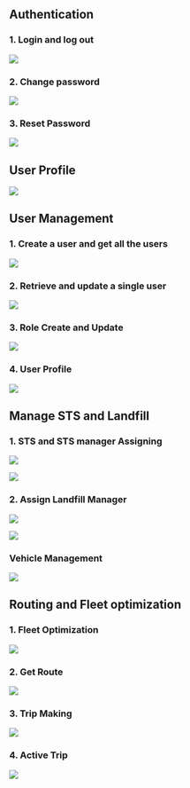 ## Authentication

### 1. Login and log out
[![](https://mermaid.ink/img/pako:eNplkV9PwjAUxb_KzX3SZJLBNmUj0SiIf6I-AJroxkPdLrDoWlw7FYHv7h04BF0f2tue8-s93RxjlRAGOM7FdAKDTiuSkdTF87qGSAJ_V3s3aqwKAz16K0ibfTg4OIbrsE8ygc2RniqpacgE3v4POSshqdxltOcP4jVNoJ1TQtKk4lWfLFtrQ7tULB5JL6ATXpCkXBiC0zgmrWGgXkgOf5SdFes87JKJJ3CvKYcrOVJ5JkyqNqrzlaob8l0lqGoYPlKzZQLBmXbo3ZXvYp12O-Zvk3dqAZdhj0yRS6a8_80Et9yzGG9cl2tk9VTVQAsz4q7ThP_IvJRGaCaUUYQBLxORv0QYySXrRGFUfyZjDExekIXFNOFQnVTwm2cYjPhS3p0K-aRUVom4xGCOnxj4Xs1r1B23YXtNz7WPmhbOMHD9Gle-bzuu37CbdXdp4dfKb9eah07dO_SP3HJyHWf5DTtBs70?type=png)](https://mermaid.live/edit#pako:eNplkV9PwjAUxb_KzX3SZJLBNmUj0SiIf6I-AJroxkPdLrDoWlw7FYHv7h04BF0f2tue8-s93RxjlRAGOM7FdAKDTiuSkdTF87qGSAJ_V3s3aqwKAz16K0ibfTg4OIbrsE8ygc2RniqpacgE3v4POSshqdxltOcP4jVNoJ1TQtKk4lWfLFtrQ7tULB5JL6ATXpCkXBiC0zgmrWGgXkgOf5SdFes87JKJJ3CvKYcrOVJ5JkyqNqrzlaob8l0lqGoYPlKzZQLBmXbo3ZXvYp12O-Zvk3dqAZdhj0yRS6a8_80Et9yzGG9cl2tk9VTVQAsz4q7ThP_IvJRGaCaUUYQBLxORv0QYySXrRGFUfyZjDExekIXFNOFQnVTwm2cYjPhS3p0K-aRUVom4xGCOnxj4Xs1r1B23YXtNz7WPmhbOMHD9Gle-bzuu37CbdXdp4dfKb9eah07dO_SP3HJyHWf5DTtBs70)

### 2. Change password
[![](https://mermaid.ink/img/pako:eNqNkd9PwjAQx_-V5p40ATJoB9tINHH8eFMjiFHGQ10PWGAttlsUB_-7HUPU8GJf2ut9v5_rXQuIlUAIYKH5ZknGvW4kI2ny1yomkSR23dCLcMnlAsk9N-ZdaUEe8C1Hk12Sev2KhLSY8HUiyFitUF7vu5UtpGV294xmR3p0OkGdzLfkbi1OmNlR2TsoSZ8Vv7MkVFpjnJ2AffYDHNDp40bwDM9ggwo2dKcjlIKM8jhGY-yLzUZJg7O_sFu1I8N2JX3SSi5IqFGgzBK-PjcdWzqYOv8xWUU5UahBijrlibCzLkpWBNkSU4wgsEfB9SqCSO6tjueZGm1lDEGmc6xBfuiyl3D7JSkEc1vB3m64fFEq_RbZEIICPiDw3YbbalLWclzPZU7Hq8EWAuY3bOT7DmV-y_GabF-Dz4PfaXht2nTbfoeVG6N0_wXGV6ag?type=png)](https://mermaid.live/edit#pako:eNqNkd9PwjAQx_-V5p40ATJoB9tINHH8eFMjiFHGQ10PWGAttlsUB_-7HUPU8GJf2ut9v5_rXQuIlUAIYKH5ZknGvW4kI2ny1yomkSR23dCLcMnlAsk9N-ZdaUEe8C1Hk12Sev2KhLSY8HUiyFitUF7vu5UtpGV294xmR3p0OkGdzLfkbi1OmNlR2TsoSZ8Vv7MkVFpjnJ2AffYDHNDp40bwDM9ggwo2dKcjlIKM8jhGY-yLzUZJg7O_sFu1I8N2JX3SSi5IqFGgzBK-PjcdWzqYOv8xWUU5UahBijrlibCzLkpWBNkSU4wgsEfB9SqCSO6tjueZGm1lDEGmc6xBfuiyl3D7JSkEc1vB3m64fFEq_RbZEIICPiDw3YbbalLWclzPZU7Hq8EWAuY3bOT7DmV-y_GabF-Dz4PfaXht2nTbfoeVG6N0_wXGV6ag)
### 3. Reset Password
[![](https://mermaid.ink/img/pako:eNqNUl1vgjAU_SvNfdoSNLSAAiZbMlHji1v8SjbxoZM6yaR1FLY59L-vgDp1Zhk8wO095_Se02YwEwEDF15iulqgodfwuc9l-lzWyOdIPXfkqs8kS9ADlfJDxAFqCj4P4wj12VvKZHKNKpUb1CTZSLIYtUXKg9ttoyQ3Sd7cPDK5QR6ZjFkcztfofvgw3QG8AoBaRjamyzDIWwdyy_ght8lktApowg5j7BXapUKHTAaMB2iQzmZMSjWcXAku2fRUrCc2qGOU0C5_3-_5C74bvICbJbyw1xNJafGEodoXo8Pn0XV5mJzlhi_mho9yw-X-x6nhMjX8t-edSm6iRf5rIn9Bg4jFEQ0DdTuyXMyHZMEi5oOrfgMav_rg863C0TQRgzWfgZvEKdMgLU7JC6lKIgJ3TpdSra4ofxIi2oNUCW4Gn-A6VtUi2DCJbtmWqddtDdbgmk5VVY6jG6ZDdBubWw2-Cr5etWsGtmpO3cw_pmFsvwEkbNyA?type=png)](https://mermaid.live/edit#pako:eNqNUl1vgjAU_SvNfdoSNLSAAiZbMlHji1v8SjbxoZM6yaR1FLY59L-vgDp1Zhk8wO095_Se02YwEwEDF15iulqgodfwuc9l-lzWyOdIPXfkqs8kS9ADlfJDxAFqCj4P4wj12VvKZHKNKpUb1CTZSLIYtUXKg9ttoyQ3Sd7cPDK5QR6ZjFkcztfofvgw3QG8AoBaRjamyzDIWwdyy_ght8lktApowg5j7BXapUKHTAaMB2iQzmZMSjWcXAku2fRUrCc2qGOU0C5_3-_5C74bvICbJbyw1xNJafGEodoXo8Pn0XV5mJzlhi_mho9yw-X-x6nhMjX8t-edSm6iRf5rIn9Bg4jFEQ0DdTuyXMyHZMEi5oOrfgMav_rg863C0TQRgzWfgZvEKdMgLU7JC6lKIgJ3TpdSra4ofxIi2oNUCW4Gn-A6VtUi2DCJbtmWqddtDdbgmk5VVY6jG6ZDdBubWw2-Cr5etWsGtmpO3cw_pmFsvwEkbNyA)

## User Profile
[![](https://mermaid.ink/img/pako:eNqVk91ymzAQhV9Fo6t0hniwHTCQmXYasNM2NnH8004LvVDRJmZsJI8QaRPsd48sDG4cX7RcIe3Zb7V7pBInnAL28IMg6wWaBZcxi1le_KrWKGZIfV_O5mtKJKCx4PfpCt6h8_P36CYKYJeNZnwJ7Odlpb3RsWH5laxSWoU-bPex4S62-Q75Bo2iCUiRwiOgeQ4CBSBJusprykhTwlLHBrxgtIGEB8ht5C8gWaIxyfPfXNA6-1Znj8t6H_lcCEhkwxgfGHfRvjddat9gDbrToEk0BUbRtEgSyHM0gXzNWd6IKljIN2haCb8Jzh6aQ73Rh41-Vul15ZDLqtE3-mGjn__N9wVQYDIlq9dHUopTHn48uwb52sCrkwZe6Zh_0kD_MLfgyMCjyQWa0j9lYP8AGUQDLjIi93eASFLnD3T-ddXw8UT6zUQ-_dME_Ub_-T8mGDNs4AzU-VKqXki5Y8VYLiCDGHvqlxKxjHHMtkpHCsmnTyzBnhQFGLjQlypIiTIhw969qqF214T94DyrRWqJvRL_wZ7dafVs13a7bccxHds2bQM_Ye_CbTlWr2N3TffC7rp2Z2vgZw0wW27bsSyz2-5YbdfsdS0DA00lF6PqQet3vX0BBN849Q?type=png)](https://mermaid.live/edit#pako:eNqVk91ymzAQhV9Fo6t0hniwHTCQmXYasNM2NnH8004LvVDRJmZsJI8QaRPsd48sDG4cX7RcIe3Zb7V7pBInnAL28IMg6wWaBZcxi1le_KrWKGZIfV_O5mtKJKCx4PfpCt6h8_P36CYKYJeNZnwJ7Odlpb3RsWH5laxSWoU-bPex4S62-Q75Bo2iCUiRwiOgeQ4CBSBJusprykhTwlLHBrxgtIGEB8ht5C8gWaIxyfPfXNA6-1Znj8t6H_lcCEhkwxgfGHfRvjddat9gDbrToEk0BUbRtEgSyHM0gXzNWd6IKljIN2haCb8Jzh6aQ73Rh41-Vul15ZDLqtE3-mGjn__N9wVQYDIlq9dHUopTHn48uwb52sCrkwZe6Zh_0kD_MLfgyMCjyQWa0j9lYP8AGUQDLjIi93eASFLnD3T-ddXw8UT6zUQ-_dME_Ub_-T8mGDNs4AzU-VKqXki5Y8VYLiCDGHvqlxKxjHHMtkpHCsmnTyzBnhQFGLjQlypIiTIhw969qqF214T94DyrRWqJvRL_wZ7dafVs13a7bccxHds2bQM_Ye_CbTlWr2N3TffC7rp2Z2vgZw0wW27bsSyz2-5YbdfsdS0DA00lF6PqQet3vX0BBN849Q)


## User Management
### 1. Create a user and get all the users
[![](https://mermaid.ink/img/pako:eNqNlN1y2jAQhV9Fo6t0hjAGgsHOTDIEA20TIPwlbe1eqHgbNGCJWnInxPDulSVsaOAivrK159vVHq2V4jkPAbv4JSbrBZp61wELmEh-mW8UMKSe1kUPJJoJiMUndHl5g-58DzIQTfkS2M9rI7vTsXb6RFY0NKHb3T7WzmLb7yC2yPPbC5gv0ZivIEc9jXbSVhjRA9Q5QF1_DDKm8BfMPnKwq8Ge3-VxRPZ7RB6RJBf0tOCzPwEWojGINWeiKGsKDPgWfTGCGSOJXPCYvsGpul2ovxr1c8zZC2rHEAKTlKzEf4hSnDPz_kIBRJo-jJ0PZ-180LH-WTv7B2cGZ-wcaHT4zs7hAXr0ddZsG8dmPWpulGZrSCsKeHSAx_uKnVcqJFUOZJ3kKcZal62YuNJP9t5ma62Vaj7c7GMnFh_RHgeBBlwa6RZN_SPfcv1Ub3hmCkyS-RzEadJRcW5P-Rj8Sag6Nd076lMhsi7eY8MCe_7AcPQL9bcPDwcu4QjU3NJQ_YFplifAcgERBNhVryGJlwEO2E7pVGU-2bA5dmWcQAkn6-zwPErUbEXY_a3yq9U1YT84j3KR-sRuil-xa1fLDduxnVql2bSatm3ZJbzB7pVTbtYbVbtmOVd2zbGruxJ-0wmsslNp1utWrVKtVxyrUVMAhFTyuG8uDH1v7P4BbQlWVQ?type=png)](https://mermaid.live/edit#pako:eNqNlN1y2jAQhV9Fo6t0hjAGgsHOTDIEA20TIPwlbe1eqHgbNGCJWnInxPDulSVsaOAivrK159vVHq2V4jkPAbv4JSbrBZp61wELmEh-mW8UMKSe1kUPJJoJiMUndHl5g-58DzIQTfkS2M9rI7vTsXb6RFY0NKHb3T7WzmLb7yC2yPPbC5gv0ZivIEc9jXbSVhjRA9Q5QF1_DDKm8BfMPnKwq8Ge3-VxRPZ7RB6RJBf0tOCzPwEWojGINWeiKGsKDPgWfTGCGSOJXPCYvsGpul2ovxr1c8zZC2rHEAKTlKzEf4hSnDPz_kIBRJo-jJ0PZ-180LH-WTv7B2cGZ-wcaHT4zs7hAXr0ddZsG8dmPWpulGZrSCsKeHSAx_uKnVcqJFUOZJ3kKcZal62YuNJP9t5ma62Vaj7c7GMnFh_RHgeBBlwa6RZN_SPfcv1Ub3hmCkyS-RzEadJRcW5P-Rj8Sag6Nd076lMhsi7eY8MCe_7AcPQL9bcPDwcu4QjU3NJQ_YFplifAcgERBNhVryGJlwEO2E7pVGU-2bA5dmWcQAkn6-zwPErUbEXY_a3yq9U1YT84j3KR-sRuil-xa1fLDduxnVql2bSatm3ZJbzB7pVTbtYbVbtmOVd2zbGruxJ-0wmsslNp1utWrVKtVxyrUVMAhFTyuG8uDH1v7P4BbQlWVQ)

### 2. Retrieve and update a single user
[![](https://mermaid.ink/img/pako:eNqVVNtu2kAU_JXVPqUSQQaCgx2pFWCgJIUmmEsTuw9bfBJW4F3iS5TE8O9dH2PTtG7U8oQ9M2fGZ1ab0KX0gJr0IWDbFZlaF65wRRj_yJ6JK4j6tU8GEJFZCAGxIGJ8E34gp6cfScexINWTqVyD-H6RsTuIdZM523Avgz7tD1g3xXa3EO6I5XRXsFyTidxALrVQ2kvans-Pot5R1HcmEAUcnuBNnFzfR_3A6cvAZ3liFrEcHyD-2bFBeGQC4VaKsDDPbMZyR4aHaKgfejlhiAT8rB25fD_JJTpd_TXJFeJfypNkRkPxlFmNMhbOGMuI9GVcIuoW8ccZfxFI8UC6AXggIs424RuJYpRV_fVktvVYBCVtX5e2fY3YTWnbN4hNSoqeIGJnRRMZEBs294XOPhY-fX_NU5wzc9A9jf3rjmcIzpP0HUFG4TA_OiwO8XrPPIy42ljqk49YIA-dEVf8b07Jhkr4loQQ60Lhjtz-U4vzosW7_Gw8xlx1iF9GRjwM04y_y-xC1m4ffASLo5UM-Cv86ZIV0-78x0FxBa1QH9Rp5p66L5J0kEujFfjgUlP99Viwdqkr9oqnrKX9IpbUjIIYKjTGjVmcqbPmU_Neeai3WybupPRzknqkZkKfqanXq-e6oRuNWqultXRd0yv0hZpnRrXVPK_rDc040xuGXt9X6CsO0KpGrdVsao1avVkztPOGEoDHIxmMsusNb7n9T4-9jBw?type=png)](https://mermaid.live/edit#pako:eNqVVNtu2kAU_JXVPqUSQQaCgx2pFWCgJIUmmEsTuw9bfBJW4F3iS5TE8O9dH2PTtG7U8oQ9M2fGZ1ab0KX0gJr0IWDbFZlaF65wRRj_yJ6JK4j6tU8GEJFZCAGxIGJ8E34gp6cfScexINWTqVyD-H6RsTuIdZM523Avgz7tD1g3xXa3EO6I5XRXsFyTidxALrVQ2kvans-Pot5R1HcmEAUcnuBNnFzfR_3A6cvAZ3liFrEcHyD-2bFBeGQC4VaKsDDPbMZyR4aHaKgfejlhiAT8rB25fD_JJTpd_TXJFeJfypNkRkPxlFmNMhbOGMuI9GVcIuoW8ccZfxFI8UC6AXggIs424RuJYpRV_fVktvVYBCVtX5e2fY3YTWnbN4hNSoqeIGJnRRMZEBs294XOPhY-fX_NU5wzc9A9jf3rjmcIzpP0HUFG4TA_OiwO8XrPPIy42ljqk49YIA-dEVf8b07Jhkr4loQQ60Lhjtz-U4vzosW7_Gw8xlx1iF9GRjwM04y_y-xC1m4ffASLo5UM-Cv86ZIV0-78x0FxBa1QH9Rp5p66L5J0kEujFfjgUlP99Viwdqkr9oqnrKX9IpbUjIIYKjTGjVmcqbPmU_Neeai3WybupPRzknqkZkKfqanXq-e6oRuNWqultXRd0yv0hZpnRrXVPK_rDc040xuGXt9X6CsO0KpGrdVsao1avVkztPOGEoDHIxmMsusNb7n9T4-9jBw)

### 3. Role Create and Update 

[![](https://mermaid.ink/img/pako:eNqNklFP2zAUhf-K5ScmhSptiJsEaRMksAEtQy3dtCV78OI7arWxK9tBg7T_HdduQQwelrzEPt-51_fEHa4lA5zhO0VXc3RbHFdCt7_9ClUC2efLwWzFqAE0kUv4gA4PP6KLsoCtEd3KBYhfxx68cNpl940uOfPSp81Ou3TaVZnPoV64SnvXlVNG3Qlr-As_2u6uf4Beo3G56z_ToF5Zx856XU5BMDRt6xq0RhPQKyn0M-QrXcs1-urBmaCtmUvFH4G9of05bzz5XUlxh3IFDIThdPm6uCXehnVyMOLauFNqn9Xpu1mdOi1_N6v8ZfainIBRHO59-npvL5z9rDyXqqG7dqighu6BMwec-zn-HTJ_juTzfw-6fXGAG7ANObM3ptvWqrCZQwMVzuwno2pR4UpsLGcjltMHUePMqBYC3LpfWHBq02pw9sf2sLsrKn5K2ewhu8RZh__ijAx6Q5KSNOonSZgQEpIAP-DsKO0l8XBAojA9IlFKBpsAP7oCYS_tJ3EcRv1B3E_DYRQHGBg3Uo39BXf3fPME_3fo7w?type=png)](https://mermaid.live/edit#pako:eNqNklFP2zAUhf-K5ScmhSptiJsEaRMksAEtQy3dtCV78OI7arWxK9tBg7T_HdduQQwelrzEPt-51_fEHa4lA5zhO0VXc3RbHFdCt7_9ClUC2efLwWzFqAE0kUv4gA4PP6KLsoCtEd3KBYhfxx68cNpl940uOfPSp81Ou3TaVZnPoV64SnvXlVNG3Qlr-As_2u6uf4Beo3G56z_ToF5Zx856XU5BMDRt6xq0RhPQKyn0M-QrXcs1-urBmaCtmUvFH4G9of05bzz5XUlxh3IFDIThdPm6uCXehnVyMOLauFNqn9Xpu1mdOi1_N6v8ZfainIBRHO59-npvL5z9rDyXqqG7dqighu6BMwec-zn-HTJ_juTzfw-6fXGAG7ANObM3ptvWqrCZQwMVzuwno2pR4UpsLGcjltMHUePMqBYC3LpfWHBq02pw9sf2sLsrKn5K2ewhu8RZh__ijAx6Q5KSNOonSZgQEpIAP-DsKO0l8XBAojA9IlFKBpsAP7oCYS_tJ3EcRv1B3E_DYRQHGBg3Uo39BXf3fPME_3fo7w)

### 4. User Profile
[![](https://mermaid.ink/img/pako:eNqNk19vmzAUxb-K5adOohFJCgEqbVqh6bY2lObPpg324OHbBiXYkW26tSTfvcQU0nZMGk_Y59yfzbncEqecAvbwnSCbJZoHpwlLmCx-1WuUMFQ9H48uQKFI8NtsDe_Q8fF7dBYHsC9Fc74C9vO0Np5pzS-_knVGa-nD7lnz99r2O8gtCuIpKJHBPaCFBNGQG0qgKeel1sa8YLSFnB8g43jMRU5UJ2KsERfxDBjtNNSgkG_Rp9oUcu2T9YFoCnLDmWz9fuv_XPu_Cc7ukC-AAlMZWctXJZWjK8gvR4sNJQpeZ3nZmeWl1q46s7zS2uRNjAEokq1lA5hoU9gVY3iI8Tr2l5CuUESk_M0FbaqvdXVUNvvI50JAqlpGdGDcxM-f1XWNGw2a1qnNijQFKf-KN2rjnb2Mtz38rT9s_fMXPQ65-kf76sAW_906bOAcqr8ro9VslHtGgtUSckiwV71SIlYJTtiu8pFC8dkDS7GnRAEGLnQUQUaqzufYu6341e6GsB-c542pWmKvxH-wZw96I9u13WHfcUzHtk3bwA_YO3F7jjUa2EPTPbGHrj3YGfhRA8ye23csyxz2B1bfNUdDy8BAM8XFpB5lPdG7J4HANg8?type=png)](https://mermaid.live/edit#pako:eNqNk19vmzAUxb-K5adOohFJCgEqbVqh6bY2lObPpg324OHbBiXYkW26tSTfvcQU0nZMGk_Y59yfzbncEqecAvbwnSCbJZoHpwlLmCx-1WuUMFQ9H48uQKFI8NtsDe_Q8fF7dBYHsC9Fc74C9vO0Np5pzS-_knVGa-nD7lnz99r2O8gtCuIpKJHBPaCFBNGQG0qgKeel1sa8YLSFnB8g43jMRU5UJ2KsERfxDBjtNNSgkG_Rp9oUcu2T9YFoCnLDmWz9fuv_XPu_Cc7ukC-AAlMZWctXJZWjK8gvR4sNJQpeZ3nZmeWl1q46s7zS2uRNjAEokq1lA5hoU9gVY3iI8Tr2l5CuUESk_M0FbaqvdXVUNvvI50JAqlpGdGDcxM-f1XWNGw2a1qnNijQFKf-KN2rjnb2Mtz38rT9s_fMXPQ65-kf76sAW_906bOAcqr8ro9VslHtGgtUSckiwV71SIlYJTtiu8pFC8dkDS7GnRAEGLnQUQUaqzufYu6341e6GsB-c542pWmKvxH-wZw96I9u13WHfcUzHtk3bwA_YO3F7jjUa2EPTPbGHrj3YGfhRA8ye23csyxz2B1bfNUdDy8BAM8XFpB5lPdG7J4HANg8)



## Manage STS and Landfill
### 1. STS and STS manager Assigning
[![](https://mermaid.ink/img/pako:eNplklFvmzAUhf_KlZ9pBAkNjEmb0hDabCOaknbSBnlw4SaxCnaGTdUW8t9nDKlWxU_4nuOPe65uQzKRIwnIvqLHA9yHn1Oeclk_9veZlGzPN_ebmHK6x0qmHPSZJfOCIVdbuLr6AjdJVFD5BLOfy22v35j6vJnV6iAq9kYVExzmB8yeTr1j3jnas455C2HyixYspwphjX9rlApCquhADA1x0axFgR9Aix6Ul4xDJ7YQJWtUFcNnBN04LPlOVKXpYGBFhnXbdOrihUklvw6wWwP7jbKFu6TPDufkoETHGxh3hrFMuhYfqUR4OHatD-rSqN-STZ1lKKUOJI-Cy7Pc_2YlWvieLKpKVO-GwLS8EgoiUfN8-3_GB07fxzVE_XHx_ML0YX5x7w8gZjoc30PEsMjl4ImNZ3XBvDAjz1NOLFKiHizL9fY0HSEl6oAlpiTQnznuaF2olKT8pK26K7F55RkJVFWjRWozrpBRvWclCXa0kLp6pPyPEOXZpK8kaMgLCZypO5rYU2_ifhrb_mTi-RZ51WXHG00d27b9sW_r4rVzssibIdgjz_Ucf3zt-rY7dZyxYxHMmRJV3C-82fvTP52r86k?type=png)](https://mermaid.live/edit#pako:eNplklFvmzAUhf_KlZ9pBAkNjEmb0hDabCOaknbSBnlw4SaxCnaGTdUW8t9nDKlWxU_4nuOPe65uQzKRIwnIvqLHA9yHn1Oeclk_9veZlGzPN_ebmHK6x0qmHPSZJfOCIVdbuLr6AjdJVFD5BLOfy22v35j6vJnV6iAq9kYVExzmB8yeTr1j3jnas455C2HyixYspwphjX9rlApCquhADA1x0axFgR9Aix6Ul4xDJ7YQJWtUFcNnBN04LPlOVKXpYGBFhnXbdOrihUklvw6wWwP7jbKFu6TPDufkoETHGxh3hrFMuhYfqUR4OHatD-rSqN-STZ1lKKUOJI-Cy7Pc_2YlWvieLKpKVO-GwLS8EgoiUfN8-3_GB07fxzVE_XHx_ML0YX5x7w8gZjoc30PEsMjl4ImNZ3XBvDAjz1NOLFKiHizL9fY0HSEl6oAlpiTQnznuaF2olKT8pK26K7F55RkJVFWjRWozrpBRvWclCXa0kLp6pPyPEOXZpK8kaMgLCZypO5rYU2_ifhrb_mTi-RZ51WXHG00d27b9sW_r4rVzssibIdgjz_Ucf3zt-rY7dZyxYxHMmRJV3C-82fvTP52r86k)

[![](https://mermaid.ink/img/pako:eNqNVV1T4jAU_SuZPKPTAgLbndmdWj5EpSIFXS08RHqVjG3Ktun6UfjvmyYFihVHnmjuyck95542KZ6HHmADP0VkuUDj9s8pm7I4eVDPPeCm7ztjZ8qQ-JmXruVTYHyGjo5-IXPgdn0SPyNz2J_liIGq2OkIeEThHyBBgATDOgfYCnDldsMoIDwroTbhZENwpepD10nmc4hjNIJ4GbIYZvsE124nisJoWzYkywOJAcmCgAPzPqoRp93Ags59uKQxzxk7-6q6ZVVdVentVGVt99mj1EBDtlHXU8AzdwvMjyuCN6xnCtwvWkGYt91StKWvsOcHbclPvvi2LQVjrAgIh92Y9_w4LdlxKtet1Ez4IozouxSFrAXMn3MfrAyx2tTBW6G2e0N86oljRGt_E4h5UV5bMnbSUShkF4k6kmhAGHkCIUqUV6jrSgTqvIoRUvaU-ZbzqDn10sxJWY7RC-UL5JAA0C2JPGQnwQNEv3N6adrqDuIVOisblyx9Os863h2gNtjhCvXdvkBFHNnwUgCoOZ27W9cny0x0Xj2X1YtDQ1RqJ4xsjcslX5aaK4H2nBwovIEGNI4zi7oUfC_OMeodtUucJfDHF0hp2ebkai8nw1JOhnL9-oucXJdyMvoyJyPJ6JRz4igiL6Ast2zsHnpXc66x5JoUsrJJxWQ75JuSRxnaDjnqhgnzZkW8TNFtqjz6LGy3O9ifEq9FGBO05d2z4uaspzs3B30u607Kuj8QwHv1lTAPJdBR9dNv501NxLS-DJxpKVT725HDFRyAEEY9cTelGcsU8wUEMMWG-OvBI0l8PsVTthZQ0VrovLE5NniUQAUnUnKbEhHbABuPxI_F6pKw-zAMNiDxiI0Uv2JDb9SPa1qjWav_qGqtWq3ZquA3saw3jxu6pmmtaksTiyf6uoLfJYN23Kw39Vb1pN7S6g1dr-oVDB7lYTRQ16m8Vdf_AbH1Wxc?type=png)](https://mermaid.live/edit#pako:eNqNVV1T4jAU_SuZPKPTAgLbndmdWj5EpSIFXS08RHqVjG3Ktun6UfjvmyYFihVHnmjuyck95542KZ6HHmADP0VkuUDj9s8pm7I4eVDPPeCm7ztjZ8qQ-JmXruVTYHyGjo5-IXPgdn0SPyNz2J_liIGq2OkIeEThHyBBgATDOgfYCnDldsMoIDwroTbhZENwpepD10nmc4hjNIJ4GbIYZvsE124nisJoWzYkywOJAcmCgAPzPqoRp93Ags59uKQxzxk7-6q6ZVVdVentVGVt99mj1EBDtlHXU8AzdwvMjyuCN6xnCtwvWkGYt91StKWvsOcHbclPvvi2LQVjrAgIh92Y9_w4LdlxKtet1Ez4IozouxSFrAXMn3MfrAyx2tTBW6G2e0N86oljRGt_E4h5UV5bMnbSUShkF4k6kmhAGHkCIUqUV6jrSgTqvIoRUvaU-ZbzqDn10sxJWY7RC-UL5JAA0C2JPGQnwQNEv3N6adrqDuIVOisblyx9Os863h2gNtjhCvXdvkBFHNnwUgCoOZ27W9cny0x0Xj2X1YtDQ1RqJ4xsjcslX5aaK4H2nBwovIEGNI4zi7oUfC_OMeodtUucJfDHF0hp2ebkai8nw1JOhnL9-oucXJdyMvoyJyPJ6JRz4igiL6Ast2zsHnpXc66x5JoUsrJJxWQ75JuSRxnaDjnqhgnzZkW8TNFtqjz6LGy3O9ifEq9FGBO05d2z4uaspzs3B30u607Kuj8QwHv1lTAPJdBR9dNv501NxLS-DJxpKVT725HDFRyAEEY9cTelGcsU8wUEMMWG-OvBI0l8PsVTthZQ0VrovLE5NniUQAUnUnKbEhHbABuPxI_F6pKw-zAMNiDxiI0Uv2JDb9SPa1qjWav_qGqtWq3ZquA3saw3jxu6pmmtaksTiyf6uoLfJYN23Kw39Vb1pN7S6g1dr-oVDB7lYTRQ16m8Vdf_AbH1Wxc)

### 2. Assign Landfill Manager
[![](https://mermaid.ink/img/pako:eNplk19vmzAUxb_KlZ9pBAlNGJM6pfnTZivRlLSTNsiDG98kVsHOsJnaQr77jIFqWXiy7zn8ru-RXZKtZEhCss_p8QCP08-JSIQqnpv9WCm-Fw9UsB1P04gKusdcJQLMN44nKUehN3B1dQO38Tyl6gXG3xebRr-19Uk5LvRB5vydai4FTA64fTk1jkntqDodWQXT-AdNOaMaYYW_C1QaplTTlji1xFm5kimegWYNiGVcQC1WMI9XqHOOfxC608OaG-xC7GSe2bO01Lml3pXnvtkrV1p9aRvc2QY_UVVwHzehQJcGaHneo-XeW-4irgd4pgrh6VgP1qoLq36N18V2i0qZcdVRCtXJTcOlrOBbPMtzmX8Ywv8GWkoNc1kItvk3iydBP2JtI3m4AF2YznKOGn8IETcDiz3MOaZMtZ7IepYXzAszCkYckqEJnTNz0cr6_4ToA2aYkNAsGe5okeqEJOJkrOZMcv0mtiTUeYEOKWxsU07NlcxIuKOpMtUjFb-kzDqT2ZKwJK8k9IZ-b-AORwP_U98NBoNR4JA3U_ZGvaHnum7QD1xTvPZODnm3BLc38kde0L_2A9cfel7fcwgyrmUeNW_DPpHTXwctBJ4?type=png)](https://mermaid.live/edit#pako:eNplk19vmzAUxb_KlZ9pBAlNGJM6pfnTZivRlLSTNsiDG98kVsHOsJnaQr77jIFqWXiy7zn8ru-RXZKtZEhCss_p8QCP08-JSIQqnpv9WCm-Fw9UsB1P04gKusdcJQLMN44nKUehN3B1dQO38Tyl6gXG3xebRr-19Uk5LvRB5vydai4FTA64fTk1jkntqDodWQXT-AdNOaMaYYW_C1QaplTTlji1xFm5kimegWYNiGVcQC1WMI9XqHOOfxC608OaG-xC7GSe2bO01Lml3pXnvtkrV1p9aRvc2QY_UVVwHzehQJcGaHneo-XeW-4irgd4pgrh6VgP1qoLq36N18V2i0qZcdVRCtXJTcOlrOBbPMtzmX8Ywv8GWkoNc1kItvk3iydBP2JtI3m4AF2YznKOGn8IETcDiz3MOaZMtZ7IepYXzAszCkYckqEJnTNz0cr6_4ToA2aYkNAsGe5okeqEJOJkrOZMcv0mtiTUeYEOKWxsU07NlcxIuKOpMtUjFb-kzDqT2ZKwJK8k9IZ-b-AORwP_U98NBoNR4JA3U_ZGvaHnum7QD1xTvPZODnm3BLc38kde0L_2A9cfel7fcwgyrmUeNW_DPpHTXwctBJ4)

[![](https://mermaid.ink/img/pako:eNplklFPwjAUhf9K0-dJNphszsQEN1BUEiPqgxsPdb1AY9di2yXK4L_bdWA09Kk95-S7p2kbXEoKOMErRTZr9JxdFqIQun7vzqkCYuCBCLpknM-ZgUIgu0Z5yhkIs0BnZ1foOp9woj_Q6HG66Pxrp6fNqDZrqdiWGCYFStdQfuy7RNomdkcf6A5l-SvhjNp56Ak-a9AGZcSQAzFzxHHzJDn8A40daEYEWYFCrb1Dk3wqNCiDjs1RW_0vbuJwN3krvRMN6GXTTj64N869zed1WYLWto_eSEtc_B35Ishv-8PcaT5WSqrffIJOQv-uc9flEzRjWjOxQhMGnOpD5s5l7k-YJ2EQtBDYwxWoijBqX7NpCQU2a6igwIndUliSmpsCF2Jvo7aVnH-LEidG1eDh2l0_Y8S-e4WTJeHaqhsi3qSsjiF7xEmDv3ASDMPewB9Gg_Ci78eDQRR7-NvKQdQbBr7vx_3Yt-J5sPfw1hH8XhRGQdw_D2M_HAZBP_AwUGakmnUf0P3D_Q9Ax9Cw?type=png)](https://mermaid.live/edit#pako:eNplklFPwjAUhf9K0-dJNphszsQEN1BUEiPqgxsPdb1AY9di2yXK4L_bdWA09Kk95-S7p2kbXEoKOMErRTZr9JxdFqIQun7vzqkCYuCBCLpknM-ZgUIgu0Z5yhkIs0BnZ1foOp9woj_Q6HG66Pxrp6fNqDZrqdiWGCYFStdQfuy7RNomdkcf6A5l-SvhjNp56Ak-a9AGZcSQAzFzxHHzJDn8A40daEYEWYFCrb1Dk3wqNCiDjs1RW_0vbuJwN3krvRMN6GXTTj64N869zed1WYLWto_eSEtc_B35Ishv-8PcaT5WSqrffIJOQv-uc9flEzRjWjOxQhMGnOpD5s5l7k-YJ2EQtBDYwxWoijBqX7NpCQU2a6igwIndUliSmpsCF2Jvo7aVnH-LEidG1eDh2l0_Y8S-e4WTJeHaqhsi3qSsjiF7xEmDv3ASDMPewB9Gg_Ci78eDQRR7-NvKQdQbBr7vx_3Yt-J5sPfw1hH8XhRGQdw_D2M_HAZBP_AwUGakmnUf0P3D_Q9Ax9Cw)

### Vehicle Management
[![](https://mermaid.ink/img/pako:eNqNlW1zojAQgP9KJp9tB9Sqx83cTRS1tqfX862t4IdUtsoUE4-ETi363y8EfBvann7C7PrssvsIMZ5xD7CF5yFdLdDQ_u4yl4noKf1OPG8wHIxh4c8CaDIZrl2G1Ic4jcAHJqfo4uIHqjutgIoXRO460zRe1-eNmERywUP_nUqfM9RYwOxlm2Y0kozNLg7eBtnOmAa-RyWgPvyNQEhkU0kzoq2JzbjPAzgBNTWoSxmdQ4iS8Aa1nD7I0IdXQKp91GHPPFzqHjJaS9PacRJtvvlCip8Zrq1xjyA26PpAySbwAelakzrxLqMOAWdzgSRPSu-onQP1xukwAaHcM_VYM9qNpt06yY0_UQFotEoGkkVvdfSXM4hmMxBCjUmsuIJNj4v0-AZ1nWYY8nCfYO2L9bhELR4xD6mwzUHok7TprOfp8SASWi9HS8a2J02P9zBidL_SbBm_cz_PJZ3s-C7Nt1DXF8JXbbV8CDyR5dzpnD85Zi4ZmHeqsorP2cFmkfL6JyYPciYP9PnwC5OHOZNHX5o80sRx3uTxBybf_8_ke017-MDkh4Nzj-eY_KhJk73J5JX6AX1SV1Tpkqw7HaHamRKFMC4Xqs0jySeHgoQ4afKunjiVixBdjNQ_MZ2kDxDS-Mz1yd5OYp8nOwlCoN765CYoO-rp4YBsnmX8-DPjSets5VMZSPtL50k7zbo-03pcwEtQy_U99WCPE4aL1bKW4GJLXXrwTKNAuthlW5WqGuODNZthS4YRFHCkF2H7VP1vlth6poFQpyvKJpwvd0nqK7Zi_IYts1K-LBmVaqn8rWjUSqVqrYDX6tisXlZMwzBqxZqhDq_MbQG_a4JxWS1XzVrxqlwzyhXTLJoFDJ4vedhN30X6lbT9BzMTIxQ?type=png)](https://mermaid.live/edit#pako:eNqNlW1zojAQgP9KJp9tB9Sqx83cTRS1tqfX862t4IdUtsoUE4-ETi363y8EfBvann7C7PrssvsIMZ5xD7CF5yFdLdDQ_u4yl4noKf1OPG8wHIxh4c8CaDIZrl2G1Ic4jcAHJqfo4uIHqjutgIoXRO460zRe1-eNmERywUP_nUqfM9RYwOxlm2Y0kozNLg7eBtnOmAa-RyWgPvyNQEhkU0kzoq2JzbjPAzgBNTWoSxmdQ4iS8Aa1nD7I0IdXQKp91GHPPFzqHjJaS9PacRJtvvlCip8Zrq1xjyA26PpAySbwAelakzrxLqMOAWdzgSRPSu-onQP1xukwAaHcM_VYM9qNpt06yY0_UQFotEoGkkVvdfSXM4hmMxBCjUmsuIJNj4v0-AZ1nWYY8nCfYO2L9bhELR4xD6mwzUHok7TprOfp8SASWi9HS8a2J02P9zBidL_SbBm_cz_PJZ3s-C7Nt1DXF8JXbbV8CDyR5dzpnD85Zi4ZmHeqsorP2cFmkfL6JyYPciYP9PnwC5OHOZNHX5o80sRx3uTxBybf_8_ke017-MDkh4Nzj-eY_KhJk73J5JX6AX1SV1Tpkqw7HaHamRKFMC4Xqs0jySeHgoQ4afKunjiVixBdjNQ_MZ2kDxDS-Mz1yd5OYp8nOwlCoN765CYoO-rp4YBsnmX8-DPjSets5VMZSPtL50k7zbo-03pcwEtQy_U99WCPE4aL1bKW4GJLXXrwTKNAuthlW5WqGuODNZthS4YRFHCkF2H7VP1vlth6poFQpyvKJpwvd0nqK7Zi_IYts1K-LBmVaqn8rWjUSqVqrYDX6tisXlZMwzBqxZqhDq_MbQG_a4JxWS1XzVrxqlwzyhXTLJoFDJ4vedhN30X6lbT9BzMTIxQ)

## Routing and Fleet optimization

### 1. Fleet Optimization
[![](https://mermaid.ink/img/pako:eNplkm9PqzAUxr9Kc17jwoZ0gMlN5timJv6Jel9cqS8qnGkTaLEtRmX77hYQcxebvmj7POf39KRtIVcFQgLPmtcv5D49YZJJ0zwNe8JkN91YZLf42qCxZK00UbUVFS_JtkS0j-To6A85bReNfUFpRc6tUHJ_MhSeduruPw2LHVk6mtUC35Ck3PLHb--yJ6XZjVY5GnOgpb22arszsnjjouRPJY4pqz7lH5odWWdLXuZN6ZLI9fc9l8rYEbTuQZtsgxJ1Z7pFUytpcDRsesNZdoey-CUOQVdqR867HhotyUprpUf9fCg-aP6v5IftX4ylg6K0-MTikHPxw2GyuweT4EGFuuKicM_Vdi4Gjlohg8QtC9zyprQMmNw7q-Oquw-ZQ2J1gx40deGyU8Hdw1aQbHlp3GnN5YNS1WhyW0haeIeEziZzGtM4mEaRH1HqUw8-IDmOJ1E4n9HAj49pENPZ3oPPHuBP4mkUhn4wnYXT2J8HoQdYCKv05fDB-n-2_wLXRcKw?type=png)](https://mermaid.live/edit#pako:eNplkm9PqzAUxr9Kc17jwoZ0gMlN5timJv6Jel9cqS8qnGkTaLEtRmX77hYQcxebvmj7POf39KRtIVcFQgLPmtcv5D49YZJJ0zwNe8JkN91YZLf42qCxZK00UbUVFS_JtkS0j-To6A85bReNfUFpRc6tUHJ_MhSeduruPw2LHVk6mtUC35Ck3PLHb--yJ6XZjVY5GnOgpb22arszsnjjouRPJY4pqz7lH5odWWdLXuZN6ZLI9fc9l8rYEbTuQZtsgxJ1Z7pFUytpcDRsesNZdoey-CUOQVdqR867HhotyUprpUf9fCg-aP6v5IftX4ylg6K0-MTikHPxw2GyuweT4EGFuuKicM_Vdi4Gjlohg8QtC9zyprQMmNw7q-Oquw-ZQ2J1gx40deGyU8Hdw1aQbHlp3GnN5YNS1WhyW0haeIeEziZzGtM4mEaRH1HqUw8-IDmOJ1E4n9HAj49pENPZ3oPPHuBP4mkUhn4wnYXT2J8HoQdYCKv05fDB-n-2_wLXRcKw)

### 2. Get Route
[![](https://mermaid.ink/img/pako:eNp1k19vmzAUxb-KdZ9pREJxgEqT2pKm9F-6ZE8LfXDhZvUEdga21DbJd59j4mhEHfIDvvfn43PA3kAhS4QEfjVs_UZ-pBe5yEWrX7s5ycV-mOdyOcc_GltFVrIhc6kVvpCzs2_kapkJrjir-Cd2dTJ7_Y2FernoVl5Z7Hozx3YtRYtkoZjS7e7Qvt63twtdFNi2W5Iup6gOOilTzKmkVmWynLyrhhWOyIRxUzPFpXDgxII3xq7SjfhCqdvwhvFKN7glU0c-SYGOubQit73MKW8VE8WRue3i91Jm_0uZ9VPe2ZROsWfvzgrdH4Oebntv-w_O9Wk766d7_CrdUy_XFGUli-4bWu2ZNWfKD4dyz9_MMs9Hf_9wDnm2yHe39QmBojRnCjyo0fw6XprDt9mvy0G9YY05JOa1xBXTlcohFzuDMq3k4kMUkKhGowd6XTKFKWfmmNaQrFjVmuqaiZ9S1g4yU0g28A4JHQ3GNKZxMIwiP6LUpx58QHIeD6JwPKKBH5_TIKajnQefVsAfxMMoDP1gOAqHsT8OQg-w5Eo2j911sbdm9xdrogQP?type=png)](https://mermaid.live/edit#pako:eNp1k19vmzAUxb-KdZ9pREJxgEqT2pKm9F-6ZE8LfXDhZvUEdga21DbJd59j4mhEHfIDvvfn43PA3kAhS4QEfjVs_UZ-pBe5yEWrX7s5ycV-mOdyOcc_GltFVrIhc6kVvpCzs2_kapkJrjir-Cd2dTJ7_Y2FernoVl5Z7Hozx3YtRYtkoZjS7e7Qvt63twtdFNi2W5Iup6gOOilTzKmkVmWynLyrhhWOyIRxUzPFpXDgxII3xq7SjfhCqdvwhvFKN7glU0c-SYGOubQit73MKW8VE8WRue3i91Jm_0uZ9VPe2ZROsWfvzgrdH4Oebntv-w_O9Wk766d7_CrdUy_XFGUli-4bWu2ZNWfKD4dyz9_MMs9Hf_9wDnm2yHe39QmBojRnCjyo0fw6XprDt9mvy0G9YY05JOa1xBXTlcohFzuDMq3k4kMUkKhGowd6XTKFKWfmmNaQrFjVmuqaiZ9S1g4yU0g28A4JHQ3GNKZxMIwiP6LUpx58QHIeD6JwPKKBH5_TIKajnQefVsAfxMMoDP1gOAqHsT8OQg-w5Eo2j911sbdm9xdrogQP)

### 3. Trip Making

[![](https://mermaid.ink/img/pako:eNqFlG9T4jAQxr9KJq_RaQGB683cTC0toseJgH_OlnFiu0rGknBJeqMC3_3StGVAOOUV3f72eba7myxxzBPADn4WZDFDk-73iEVMZo_ls6CLhx6oiCH9c0MvpcDUFB0d_UCnYZAS-YLcYX9avD81cW_pZmrGBX0ninKGvBnEL-uC8HJiVb2HZIW64Q1JaUIUoBH8yUAq1CWKlIpdo-gvRzyFHSHfCI0nYzQgjDyDWKEgNADKg_1uKRAYgV7ov0KcaY9c-5FIQFcZiLcS6hnoLAxAxTNEWIICLuZEmc_fLufMgP1wDJoZgVxwJmG6XdGlmoFAeblyhc4_tz03ahdf214Y8OdB26JDg9AXggsHDaiUlD2jgEKayJIZGOZXwWwEDsBaf3_8Qy7L-V_uzH-4N_-hiV99Mv-rvfmPwiER8uDwR0ZuvNxZECogKQsuNcdGswghw67QJPQ4YxArpPim-aXsxMheh33dA7HVbETZPnxt4JtyRj-JrrDI01VsluzGQLeVotEhsaJ_4UHl6hPymFaCt4a90_XN5zR3J0zmrG5UvgFeynUzyuJ1sMy6M1m_iw0YZ3EMUn7chJ0-lKNdofuvp54n3xsD1w19bTAUPDeYbs0MuafVil0zspkfcuMt0i0uANfb8_wkxytyuv939ivnzSkyz5WAX1DBnulhvLgR3N4HP7P6uIbnoI8gTfSNuMwTIqwP9Bwi7Oi_CTyRLFURjthao_qT-PiNxdhRIoMazhb5lnYp0Ydnjp0nkkodXRB2z_m8gvQjdpb4FTt2q3ncsFrtRvNb3eo0Gu1ODb_psN0-btmWZXXqHUsHT-x1Db8bBeu43WzbnfpJs2M1W7Zdt2sYEqq4GBSXuLnL1_8AymrZlA?type=png)](https://mermaid.live/edit#pako:eNqFlG9T4jAQxr9KJq_RaQGB683cTC0toseJgH_OlnFiu0rGknBJeqMC3_3StGVAOOUV3f72eba7myxxzBPADn4WZDFDk-73iEVMZo_ls6CLhx6oiCH9c0MvpcDUFB0d_UCnYZAS-YLcYX9avD81cW_pZmrGBX0ninKGvBnEL-uC8HJiVb2HZIW64Q1JaUIUoBH8yUAq1CWKlIpdo-gvRzyFHSHfCI0nYzQgjDyDWKEgNADKg_1uKRAYgV7ov0KcaY9c-5FIQFcZiLcS6hnoLAxAxTNEWIICLuZEmc_fLufMgP1wDJoZgVxwJmG6XdGlmoFAeblyhc4_tz03ahdf214Y8OdB26JDg9AXggsHDaiUlD2jgEKayJIZGOZXwWwEDsBaf3_8Qy7L-V_uzH-4N_-hiV99Mv-rvfmPwiER8uDwR0ZuvNxZECogKQsuNcdGswghw67QJPQ4YxArpPim-aXsxMheh33dA7HVbETZPnxt4JtyRj-JrrDI01VsluzGQLeVotEhsaJ_4UHl6hPymFaCt4a90_XN5zR3J0zmrG5UvgFeynUzyuJ1sMy6M1m_iw0YZ3EMUn7chJ0-lKNdofuvp54n3xsD1w19bTAUPDeYbs0MuafVil0zspkfcuMt0i0uANfb8_wkxytyuv939ivnzSkyz5WAX1DBnulhvLgR3N4HP7P6uIbnoI8gTfSNuMwTIqwP9Bwi7Oi_CTyRLFURjthao_qT-PiNxdhRIoMazhb5lnYp0Ydnjp0nkkodXRB2z_m8gvQjdpb4FTt2q3ncsFrtRvNb3eo0Gu1ODb_psN0-btmWZXXqHUsHT-x1Db8bBeu43WzbnfpJs2M1W7Zdt2sYEqq4GBSXuLnL1_8AymrZlA)

### 4. Active Trip

[![](https://mermaid.ink/img/pako:eNqFkltvozAQhf-K5WcaQUIDy0orpVyy6TVtsi9rqpUL0wUVbGRM1TTJf-_EkFUrrVqe8JzPZw7DbGkmc6AB_at4U5B19D0VqWi7h_48y3T5DGtVNn_moFNB8JmxsCpB6HtycvKDnLGk4u0TmS0X971-ZurhdtbpQqryletSChIWkD3teyI8ELujDvmOROxOVtBDg03UQ3ldih2JWfyiFc80ue1AbciSK16DBtUOdGyaJohB1mkgEdf8gbfQ8wOUGGjOEtBZQbjISSJVzTU5fKC5MoBzA_5kK0DmDtpGihY-5LrRBShyCN3uyIKt1iuyiD7kXxiPcxbiXa26Y_RBPTfqxed5Lwx0-XXeSwNe_TdvP-xfgr8b9zWLlZLqHxqQ9zr-9Qza42SvjfcNi9F6qeSgYKNUUIvWgIHKHBdoe8BTinOpIaUBvubwyLtKpzQVe0SxgVxtREYDHAdYtGtyriEqOa5aTYNHXrVYbbj4LWV9hPBIgy19oYEzdUcTe-pN3G9j259MPN-iGyw73mjq2Lbtj30bi6fO3qKvxsEeea7n-ONT17fdqeOMHYtCXmqprvqdN6u_fwMrjfJl?type=png)](https://mermaid.live/edit#pako:eNqFkltvozAQhf-K5WcaQUIDy0orpVyy6TVtsi9rqpUL0wUVbGRM1TTJf-_EkFUrrVqe8JzPZw7DbGkmc6AB_at4U5B19D0VqWi7h_48y3T5DGtVNn_moFNB8JmxsCpB6HtycvKDnLGk4u0TmS0X971-ZurhdtbpQqryletSChIWkD3teyI8ELujDvmOROxOVtBDg03UQ3ldih2JWfyiFc80ue1AbciSK16DBtUOdGyaJohB1mkgEdf8gbfQ8wOUGGjOEtBZQbjISSJVzTU5fKC5MoBzA_5kK0DmDtpGihY-5LrRBShyCN3uyIKt1iuyiD7kXxiPcxbiXa26Y_RBPTfqxed5Lwx0-XXeSwNe_TdvP-xfgr8b9zWLlZLqHxqQ9zr-9Qza42SvjfcNi9F6qeSgYKNUUIvWgIHKHBdoe8BTinOpIaUBvubwyLtKpzQVe0SxgVxtREYDHAdYtGtyriEqOa5aTYNHXrVYbbj4LWV9hPBIgy19oYEzdUcTe-pN3G9j259MPN-iGyw73mjq2Lbtj30bi6fO3qKvxsEeea7n-ONT17fdqeOMHYtCXmqprvqdN6u_fwMrjfJl)